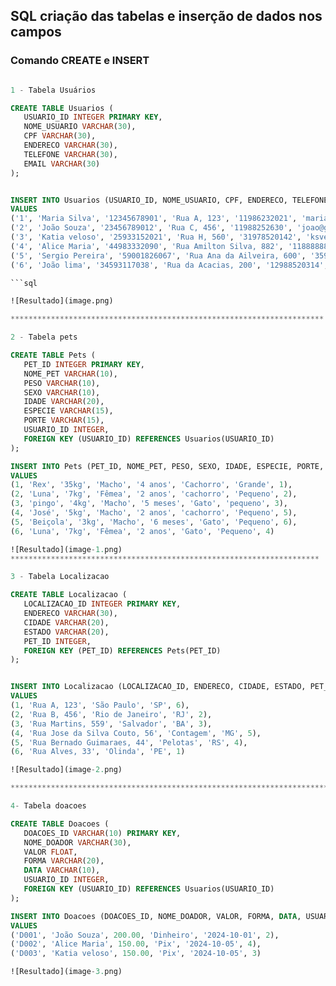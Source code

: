  ## SQL  criação das tabelas e inserção de dados nos campos

 ### Comando CREATE  e  INSERT

 ```sql

 1 - Tabela Usuários

 CREATE TABLE Usuarios (
    USUARIO_ID INTEGER PRIMARY KEY,
    NOME_USUARIO VARCHAR(30),
    CPF VARCHAR(30),
    ENDERECO VARCHAR(30),
    TELEFONE VARCHAR(30),
    EMAIL VARCHAR(30)
);


INSERT INTO Usuarios (USUARIO_ID, NOME_USUARIO, CPF, ENDERECO, TELEFONE, EMAIL)
VALUES 
('1', 'Maria Silva', '12345678901', 'Rua A, 123', '11986232021', 'maria@gmail.com'),
('2', 'João Souza', '23456789012', 'Rua C, 456', '11988252630', 'joao@gmail.com'),
('3', 'Katia veloso', '25933152021', 'Rua H, 560', '31978520142', 'ksveloso@gmail.com'),
('4', 'Alice Maria', '44983332090', 'Rua Amilton Silva, 882', '11888888888', 'Amaria@gmail.com'),
('5', 'Sergio Pereira', '59001826067', 'Rua Ana da Ailveira, 600', '35986523120', 'sspereira@gmail.com'),
('6', 'João lima', '34593117038', 'Rua da Acacias, 200', '12988520314', 'joaolima@gmail.com')

 ```sql
 
![Resultado](image.png)

**********************************************************************

2 - Tabela pets

CREATE TABLE Pets (
    PET_ID INTEGER PRIMARY KEY,
    NOME_PET VARCHAR(10),
    PESO VARCHAR(10),
    SEXO VARCHAR(10),
    IDADE VARCHAR(20),
    ESPECIE VARCHAR(15),
    PORTE VARCHAR(15),
    USUARIO_ID INTEGER,
    FOREIGN KEY (USUARIO_ID) REFERENCES Usuarios(USUARIO_ID)
);

INSERT INTO Pets (PET_ID, NOME_PET, PESO, SEXO, IDADE, ESPECIE, PORTE, USUARIO_ID)
VALUES 
(1, 'Rex', '35kg', 'Macho', '4 anos', 'Cachorro', 'Grande', 1),
(2, 'Luna', '7kg', 'Fêmea', '2 anos', 'cachorro', 'Pequeno', 2),
(3, 'pingo', '4kg', 'Macho', '5 meses', 'Gato', 'pequeno', 3),
(4, 'José', '5kg', 'Macho', '2 anos', 'cachorro', 'Pequeno', 5),
(5, 'Beiçola', '3kg', 'Macho', '6 meses', 'Gato', 'Pequeno', 6),
(6, 'Luna', '7kg', 'Fêmea', '2 anos', 'Gato', 'Pequeno', 4)

![Resultado](image-1.png)
*********************************************************************

3 - Tabela Localizacao

CREATE TABLE Localizacao (
    LOCALIZACAO_ID INTEGER PRIMARY KEY,
    ENDERECO VARCHAR(30),
    CIDADE VARCHAR(20),
    ESTADO VARCHAR(20),
    PET_ID INTEGER,
    FOREIGN KEY (PET_ID) REFERENCES Pets(PET_ID)
);


INSERT INTO Localizacao (LOCALIZACAO_ID, ENDERECO, CIDADE, ESTADO, PET_ID)
VALUES 
(1, 'Rua A, 123', 'São Paulo', 'SP', 6),
(2, 'Rua B, 456', 'Rio de Janeiro', 'RJ', 2),
(3, 'Rua Martins, 559', 'Salvador', 'BA', 3),
(4, 'Rua Jose da Silva Couto, 56', 'Contagem', 'MG', 5),
(5, 'Rua Bernado Guimaraes, 44', 'Pelotas', 'RS', 4),
(6, 'Rua Alves, 33', 'Olinda', 'PE', 1)

![Resultado](image-2.png)

****************************************************************************

4- Tabela doacoes

CREATE TABLE Doacoes (
    DOACOES_ID VARCHAR(10) PRIMARY KEY,
    NOME_DOADOR VARCHAR(30),
    VALOR FLOAT,
    FORMA VARCHAR(20),
    DATA VARCHAR(10),
    USUARIO_ID INTEGER,
    FOREIGN KEY (USUARIO_ID) REFERENCES Usuarios(USUARIO_ID)
);

INSERT INTO Doacoes (DOACOES_ID, NOME_DOADOR, VALOR, FORMA, DATA, USUARIO_ID)
VALUES 
('D001', 'João Souza', 200.00, 'Dinheiro', '2024-10-01', 2),
('D002', 'Alice Maria', 150.00, 'Pix', '2024-10-05', 4),
('D003', 'Katia veloso', 150.00, 'Pix', '2024-10-05', 3)

![Resultado](image-3.png)